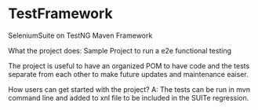 # TestFramework
SeleniumSuite on TestNG Maven Framework

What the project does:
Sample Project to run a e2e functional testing

The project is useful to have an organized POM to have code and the tests separate from each other to  make future updates and maintenance eaiser.

How users can get started with the project?
A: The tests can be run in mvn command line and added to xnl file to be included in the SUITe regression.

